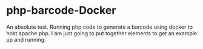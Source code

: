 # php-barcode-Docker

An absolute test. Running php code to generate a barcode using docker to host apache php. I am just going to put together elements to get an example up and running.
